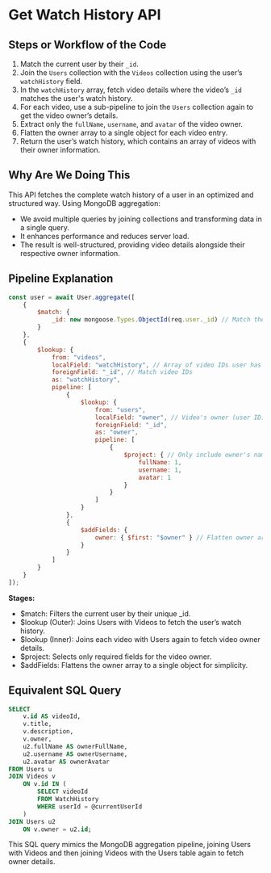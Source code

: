 # Get Watch History API

## Steps or Workflow of the Code
1. Match the current user by their `_id`.
2. Join the `Users` collection with the `Videos` collection using the user’s `watchHistory` field.
3. In the `watchHistory` array, fetch video details where the video’s `_id` matches the user's watch history.
4. For each video, use a sub-pipeline to join the `Users` collection again to get the video owner’s details.
5. Extract only the `fullName`, `username`, and `avatar` of the video owner.
6. Flatten the owner array to a single object for each video entry.
7. Return the user’s watch history, which contains an array of videos with their owner information.

## Why Are We Doing This
This API fetches the complete watch history of a user in an optimized and structured way. Using MongoDB aggregation:
- We avoid multiple queries by joining collections and transforming data in a single query.
- It enhances performance and reduces server load.
- The result is well-structured, providing video details alongside their respective owner information.

## Pipeline Explanation
```javascript
const user = await User.aggregate([
    {
        $match: {
            _id: new mongoose.Types.ObjectId(req.user._id) // Match the current user by their ID
        }
    },
    {
        $lookup: {
            from: "videos",
            localField: "watchHistory", // Array of video IDs user has watched
            foreignField: "_id", // Match video IDs
            as: "watchHistory",
            pipeline: [
                {
                    $lookup: {
                        from: "users",
                        localField: "owner", // Video's owner (user ID)
                        foreignField: "_id",
                        as: "owner",
                        pipeline: [
                            {
                                $project: { // Only include owner's name, username, and avatar
                                    fullName: 1,
                                    username: 1,
                                    avatar: 1
                                }
                            }
                        ]
                    }
                },
                {
                    $addFields: {
                        owner: { $first: "$owner" } // Flatten owner array to a single object
                    }
                }
            ]
        }
    }
]);
```

**Stages:**
- $match: Filters the current user by their unique _id.
- $lookup (Outer): Joins Users with Videos to fetch the user’s watch history.
- $lookup (Inner): Joins each video with Users again to fetch video owner details.
- $project: Selects only required fields for the video owner.
- $addFields: Flattens the owner array to a single object for simplicity.


## Equivalent SQL Query
```sql
SELECT 
    v.id AS videoId,
    v.title,
    v.description,
    v.owner,
    u2.fullName AS ownerFullName,
    u2.username AS ownerUsername,
    u2.avatar AS ownerAvatar
FROM Users u
JOIN Videos v
    ON v.id IN (
        SELECT videoId
        FROM WatchHistory
        WHERE userId = @currentUserId
    )
JOIN Users u2
    ON v.owner = u2.id;
```

This SQL query mimics the MongoDB aggregation pipeline, joining Users with Videos and then joining Videos with the Users table again to fetch owner details.
